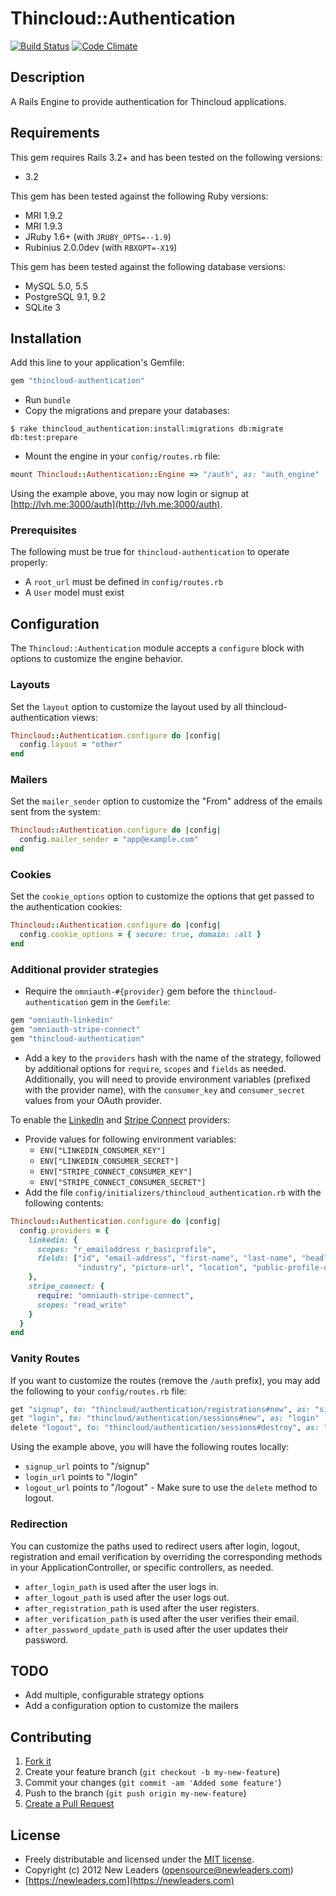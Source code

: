 # Thincloud::Authentication

[![Build Status](https://secure.travis-ci.org/newleaders/thincloud-authentication.png)](http://travis-ci.org/newleaders/thincloud-authentication) [![Code Climate](https://codeclimate.com/badge.png)](https://codeclimate.com/github/newleaders/thincloud-authentication)

## Description

A Rails Engine to provide authentication for Thincloud applications.

## Requirements

This gem requires Rails 3.2+ and has been tested on the following versions:

* 3.2

This gem has been tested against the following Ruby versions:

* MRI 1.9.2
* MRI 1.9.3
* JRuby 1.6+ (with `JRUBY_OPTS=--1.9`)
* Rubinius 2.0.0dev (with `RBXOPT=-X19`)

This gem has been tested against the following database versions:

* MySQL 5.0, 5.5
* PostgreSQL 9.1, 9.2
* SQLite 3


## Installation

Add this line to your application's Gemfile:

``` ruby
gem "thincloud-authentication"
```

* Run `bundle`
* Copy the migrations and prepare your databases:

```
$ rake thincloud_authentication:install:migrations db:migrate db:test:prepare
```

* Mount the engine in your `config/routes.rb` file:

```ruby
mount Thincloud::Authentication::Engine => "/auth", as: "auth_engine"
```

Using the example above, you may now login or signup at [http://lvh.me:3000/auth](http://lvh.me:3000/auth).

### Prerequisites

The following must be true for `thincloud-authentication` to operate properly:

* A `root_url` must be defined in `config/routes.rb`
* A `User` model must exist


## Configuration

The `Thincloud::Authentication` module accepts a `configure` block with options to customize the engine behavior.


### Layouts

Set the `layout` option to customize the layout used by all thincloud-authentication views:

```ruby
Thincloud::Authentication.configure do |config|
  config.layout = "other"
end
```

### Mailers

Set the `mailer_sender` option to customize the "From" address of the emails sent from the system:

```ruby
Thincloud::Authentication.configure do |config|
  config.mailer_sender = "app@example.com"
end
```

### Cookies

Set the `cookie_options` option to customize the options that get passed to the authentication cookies:

```ruby
Thincloud::Authentication.configure do |config|
  config.cookie_options = { secure: true, domain: :all }
end
```


### Additional provider strategies

* Require the `omniauth-#{provider}` gem before the `thincloud-authentication` gem in the `Gemfile`:

```ruby
gem "omniauth-linkedin"
gem "omniauth-stripe-connect"
gem "thincloud-authentication"
```

* Add a key to the `providers` hash with the name of the strategy, followed by additional options for `require`, `scopes` and `fields` as needed. Additionally, you will need to provide environment variables (prefixed with the provider name), with the `consumer_key` and `consumer_secret` values from your OAuth provider.

To enable the [LinkedIn](https://github.com/skorks/omniauth-linkedin) and [Stripe Connect](https://github.com/isaacsanders/omniauth-stripe-connect) providers:

* Provide values for following environment variables:
    * `ENV["LINKEDIN_CONSUMER_KEY"]`
    * `ENV["LINKEDIN_CONSUMER_SECRET"]`
    * `ENV["STRIPE_CONNECT_CONSUMER_KEY"]`
    * `ENV["STRIPE_CONNECT_CONSUMER_SECRET"]`
* Add the file `config/initializers/thincloud_authentication.rb` with the following contents:

```ruby
Thincloud::Authentication.configure do |config|
  config.providers = {
    linkedin: {
      scopes: "r_emailaddress r_basicprofile",
      fields: ["id", "email-address", "first-name", "last-name", "headline",
               "industry", "picture-url", "location", "public-profile-url"]
    },
    stripe_connect: {
      require: "omniauth-stripe-connect",
      scopes: "read_write"
    }
  }
end
```


### Vanity Routes

If you want to customize the routes (remove the `/auth` prefix), you may add the following to your `config/routes.rb` file:

```ruby
get "signup", to: "thincloud/authentication/registrations#new", as: "signup"
get "login", to: "thincloud/authentication/sessions#new", as: "login"
delete "logout", to: "thincloud/authentication/sessions#destroy", as: "logout"
```

Using the example above, you will have the following routes locally:

* `signup_url` points to "/signup"
* `login_url` points to "/login"
* `logout_url` points to "/logout" - Make sure to use the `delete` method to logout.


### Redirection

You can customize the paths used to redirect users after login, logout, registration and email verification by overriding the corresponding methods in your ApplicationController, or specific controllers, as needed.

* `after_login_path` is used after the user logs in.
* `after_logout_path` is used after the user logs out.
* `after_registration_path` is used after the user registers.
* `after_verification_path` is used after the user verifies their email.
* `after_password_update_path` is used after the user updates their password.

## TODO

* Add multiple, configurable strategy options
* Add a configuration option to customize the mailers


## Contributing

1. [Fork it](https://github.com/newleaders/thincloud-authentication/fork_select)
2. Create your feature branch (`git checkout -b my-new-feature`)
3. Commit your changes (`git commit -am 'Added some feature'`)
4. Push to the branch (`git push origin my-new-feature`)
5. [Create a Pull Request](https://github.com/newleaders/thincloud-authentication/pull/new)


## License

* Freely distributable and licensed under the [MIT license](http://newleaders.mit-license.org/2012/license.html).
* Copyright (c) 2012 New Leaders ([opensource@newleaders.com](opensource@newleaders.com))
* [https://newleaders.com](https://newleaders.com)
